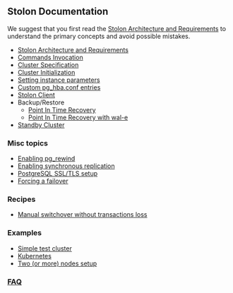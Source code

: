## Stolon Documentation

We suggest that you first read the [Stolon Architecture and Requirements](architecture.md) to understand the primary concepts and avoid possible mistakes.

* [Stolon Architecture and Requirements](architecture.md)
* [Commands Invocation](commands_invocation.md)
* [Cluster Specification](cluster_spec.md)
* [Cluster Initialization](initialization.md)
* [Setting instance parameters](postgres_parameters.md)
* [Custom pg_hba.conf entries](custom_pg_hba_entries.md)
* [Stolon Client](stolonctl.md)
* Backup/Restore
  * [Point In Time Recovery](pitr.md)
  * [Point In Time Recovery with wal-e](pitr_wal-e.md)
* [Standby Cluster](standbycluster.md)

### Misc topics

* [Enabling pg_rewind](pg_rewind.md)
* [Enabling synchronous replication](syncrepl.md)
* [PostgreSQL SSL/TLS setup](ssl.md)
* [Forcing a failover](forcefailover.md)

### Recipes

* [Manual switchover without transactions loss](manual_switchover.md)

### Examples

* [Simple test cluster](simplecluster.md)
* [Kubernetes](../examples/kubernetes/README.md)
* [Two (or more) nodes setup](twonodes.md)

### [FAQ](faq.md)

